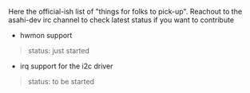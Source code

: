 Here the official-ish list of "things for folks to pick-up".
Reachout to the asahi-dev irc channel to check latest status if you want to contribute

* hwmon support
> status: just started

* irq support for the i2c driver
> status: to be started

